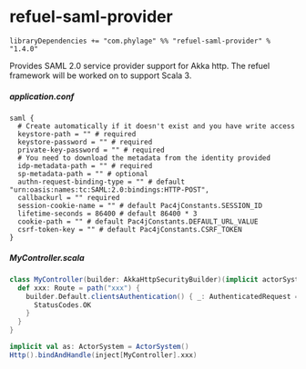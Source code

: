 # refuel-saml-provider

```
libraryDependencies += "com.phylage" %% "refuel-saml-provider" % "1.4.0"
```

Provides SAML 2.0 service provider support for Akka http. The refuel framework will be worked on to support Scala 3.

##### application.conf
```config
saml {
  # Create automatically if it doesn't exist and you have write access
  keystore-path = "" # required
  keystore-password = "" # required
  private-key-password = "" # required
  # You need to download the metadata from the identity provided
  idp-metadata-path = "" # required
  sp-metadata-path = "" # optional
  authn-request-binding-type = "" # default "urn:oasis:names:tc:SAML:2.0:bindings:HTTP-POST",
  callbackurl = "" required
  session-cookie-name = "" # default Pac4jConstants.SESSION_ID
  lifetime-seconds = 86400 # default 86400 * 3
  cookie-path = "" # default Pac4jConstants.DEFAULT_URL_VALUE
  csrf-token-key = "" # default Pac4jConstants.CSRF_TOKEN
}
```

##### MyController.scala

```scala
class MyController(builder: AkkaHttpSecurityBuilder)(implicit actorSystem: ActorSystem) extends Directives with AutoInject {
  def xxx: Route = path("xxx") {
    builder.Default.clientsAuthentication() { _: AuthenticatedRequest =>
      StatusCodes.OK
    }
  }
}
```

```scala
implicit val as: ActorSystem = ActorSystem()
Http().bindAndHandle(inject[MyController].xxx)
```